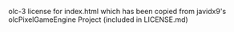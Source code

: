 olc-3 license for index.html which has been copied from javidx9's olcPixelGameEngine Project (included in LICENSE.md)
